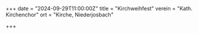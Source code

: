 +++
date = "2024-09-29T11:00:00Z"
title = "Kirchweihfest"
verein = "Kath. Kirchenchor"
ort = "Kirche, Niederjosbach"

+++
